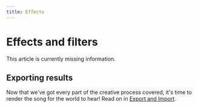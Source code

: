 ```yaml
---
title: Effects
---
```


# Effects and filters

<p class="notice">
This article is currently missing information.
</p>


## Exporting results

Now that we've got every part of the creative process covered, it's time to render the song for the world to hear! Read on in [Export and Import](/export_import.html).
